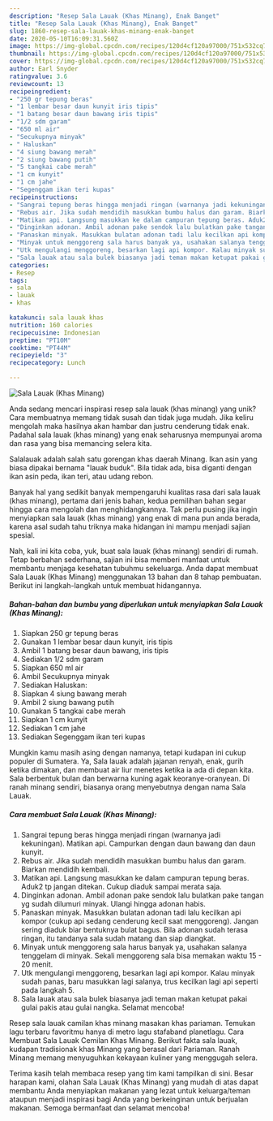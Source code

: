 ```yaml
---
description: "Resep Sala Lauak (Khas Minang), Enak Banget"
title: "Resep Sala Lauak (Khas Minang), Enak Banget"
slug: 1860-resep-sala-lauak-khas-minang-enak-banget
date: 2020-05-10T16:09:31.560Z
image: https://img-global.cpcdn.com/recipes/120d4cf120a97000/751x532cq70/sala-lauak-khas-minang-foto-resep-utama.jpg
thumbnail: https://img-global.cpcdn.com/recipes/120d4cf120a97000/751x532cq70/sala-lauak-khas-minang-foto-resep-utama.jpg
cover: https://img-global.cpcdn.com/recipes/120d4cf120a97000/751x532cq70/sala-lauak-khas-minang-foto-resep-utama.jpg
author: Earl Snyder
ratingvalue: 3.6
reviewcount: 13
recipeingredient:
- "250 gr tepung beras"
- "1 lembar besar daun kunyit iris tipis"
- "1 batang besar daun bawang iris tipis"
- "1/2 sdm garam"
- "650 ml air"
- "Secukupnya minyak"
- " Haluskan"
- "4 siung bawang merah"
- "2 siung bawang putih"
- "5 tangkai cabe merah"
- "1 cm kunyit"
- "1 cm jahe"
- "Segenggam ikan teri kupas"
recipeinstructions:
- "Sangrai tepung beras hingga menjadi ringan (warnanya jadi kekuningan). Matikan api. Campurkan dengan daun bawang dan daun kunyit."
- "Rebus air. Jika sudah mendidih masukkan bumbu halus dan garam. Biarkan mendidih kembali."
- "Matikan api. Langsung masukkan ke dalam campuran tepung beras. Aduk2 tp jangan ditekan. Cukup diaduk sampai merata saja."
- "Dinginkan adonan. Ambil adonan pake sendok lalu bulatkan pake tangan yg sudah dilumuri minyak. Ulangi hingga adonan habis."
- "Panaskan minyak. Masukkan bulatan adonan tadi lalu kecilkan api kompor (cukup api sedang cenderung kecil saat menggoreng). Jangan sering diaduk biar bentuknya bulat bagus. Bila adonan sudah terasa ringan, itu tandanya sala sudah matang dan siap diangkat."
- "Minyak untuk menggoreng sala harus banyak ya, usahakan salanya tenggelam di minyak. Sekali menggoreng sala bisa memakan waktu 15 - 20 menit."
- "Utk mengulangi menggoreng, besarkan lagi api kompor. Kalau minyak sudah panas, baru masukkan lagi salanya, trus kecilkan lagi api seperti pada langkah 5."
- "Sala lauak atau sala bulek biasanya jadi teman makan ketupat pakai gulai pakis atau gulai nangka. Selamat mencoba!"
categories:
- Resep
tags:
- sala
- lauak
- khas

katakunci: sala lauak khas 
nutrition: 160 calories
recipecuisine: Indonesian
preptime: "PT10M"
cooktime: "PT44M"
recipeyield: "3"
recipecategory: Lunch

---
```



![Sala Lauak (Khas Minang)](https://img-global.cpcdn.com/recipes/120d4cf120a97000/751x532cq70/sala-lauak-khas-minang-foto-resep-utama.jpg)

Anda sedang mencari inspirasi resep sala lauak (khas minang) yang unik? Cara membuatnya memang tidak susah dan tidak juga mudah. Jika keliru mengolah maka hasilnya akan hambar dan justru cenderung tidak enak. Padahal sala lauak (khas minang) yang enak seharusnya mempunyai aroma dan rasa yang bisa memancing selera kita.

Salalauak adalah salah satu gorengan khas daerah Minang. Ikan asin yang biasa dipakai bernama &#34;lauak buduk&#34;. Bila tidak ada, bisa diganti dengan ikan asin peda, ikan teri, atau udang rebon.

Banyak hal yang sedikit banyak mempengaruhi kualitas rasa dari sala lauak (khas minang), pertama dari jenis bahan, kedua pemilihan bahan segar hingga cara mengolah dan menghidangkannya. Tak perlu pusing jika ingin menyiapkan sala lauak (khas minang) yang enak di mana pun anda berada, karena asal sudah tahu triknya maka hidangan ini mampu menjadi sajian spesial.


Nah, kali ini kita coba, yuk, buat sala lauak (khas minang) sendiri di rumah. Tetap berbahan sederhana, sajian ini bisa memberi manfaat untuk membantu menjaga kesehatan tubuhmu sekeluarga. Anda dapat membuat Sala Lauak (Khas Minang) menggunakan 13 bahan dan 8 tahap pembuatan. Berikut ini langkah-langkah untuk membuat hidangannya.

<!--inarticleads1-->

##### Bahan-bahan dan bumbu yang diperlukan untuk menyiapkan Sala Lauak (Khas Minang):

1. Siapkan 250 gr tepung beras
1. Gunakan 1 lembar besar daun kunyit, iris tipis
1. Ambil 1 batang besar daun bawang, iris tipis
1. Sediakan 1/2 sdm garam
1. Siapkan 650 ml air
1. Ambil Secukupnya minyak
1. Sediakan  Haluskan:
1. Siapkan 4 siung bawang merah
1. Ambil 2 siung bawang putih
1. Gunakan 5 tangkai cabe merah
1. Siapkan 1 cm kunyit
1. Sediakan 1 cm jahe
1. Sediakan Segenggam ikan teri kupas


Mungkin kamu masih asing dengan namanya, tetapi kudapan ini cukup populer di Sumatera. Ya, Sala lauak adalah jajanan renyah, enak, gurih ketika dimakan, dan membuat air liur menetes ketika ia ada di depan kita. Sala berbentuk bulan dan berwarna kuning agak keoranye-oranyean. Di ranah minang sendiri, biasanya orang menyebutnya dengan nama Sala Lauak. 

<!--inarticleads2-->

##### Cara membuat Sala Lauak (Khas Minang):

1. Sangrai tepung beras hingga menjadi ringan (warnanya jadi kekuningan). Matikan api. Campurkan dengan daun bawang dan daun kunyit.
1. Rebus air. Jika sudah mendidih masukkan bumbu halus dan garam. Biarkan mendidih kembali.
1. Matikan api. Langsung masukkan ke dalam campuran tepung beras. Aduk2 tp jangan ditekan. Cukup diaduk sampai merata saja.
1. Dinginkan adonan. Ambil adonan pake sendok lalu bulatkan pake tangan yg sudah dilumuri minyak. Ulangi hingga adonan habis.
1. Panaskan minyak. Masukkan bulatan adonan tadi lalu kecilkan api kompor (cukup api sedang cenderung kecil saat menggoreng). Jangan sering diaduk biar bentuknya bulat bagus. Bila adonan sudah terasa ringan, itu tandanya sala sudah matang dan siap diangkat.
1. Minyak untuk menggoreng sala harus banyak ya, usahakan salanya tenggelam di minyak. Sekali menggoreng sala bisa memakan waktu 15 - 20 menit.
1. Utk mengulangi menggoreng, besarkan lagi api kompor. Kalau minyak sudah panas, baru masukkan lagi salanya, trus kecilkan lagi api seperti pada langkah 5.
1. Sala lauak atau sala bulek biasanya jadi teman makan ketupat pakai gulai pakis atau gulai nangka. Selamat mencoba!


Resep sala lauak camilan khas minang masakan khas pariaman. Temukan lagu terbaru favoritmu hanya di metro lagu stafaband planetlagu. Cara Membuat Sala Lauak Cemilan Khas Minang. Berikut fakta sala lauak, kudapan tradisionak khas Minang yang berasal dari Pariaman. Ranah Minang memang menyuguhkan kekayaan kuliner yang menggugah selera. 

Terima kasih telah membaca resep yang tim kami tampilkan di sini. Besar harapan kami, olahan Sala Lauak (Khas Minang) yang mudah di atas dapat membantu Anda menyiapkan makanan yang lezat untuk keluarga/teman ataupun menjadi inspirasi bagi Anda yang berkeinginan untuk berjualan makanan. Semoga bermanfaat dan selamat mencoba!
